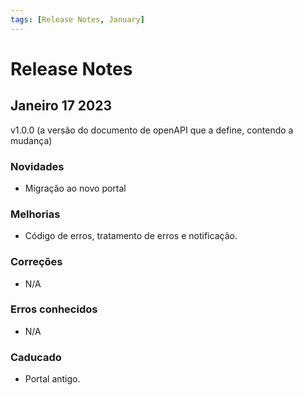 ```yaml
---
tags: [Release Notes, January]
---
```


# Release Notes

## Janeiro 17 2023

v1.0.0 (a versão do documento de openAPI que a define, contendo a mudança)

### Novidades

- Migração ao novo portal

### Melhorias

- Código de erros, tratamento de erros e notificação.

### Correções

- N/A

### Erros conhecidos

- N/A

### Caducado

- Portal antigo.
